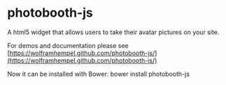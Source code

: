 photobooth-js
=============

A html5 widget that allows users to take their avatar pictures on your site.

For demos and documentation please see [https://wolframhempel.github.com/photobooth-js/](https://wolframhempel.github.com/photobooth-js/)

Now it can be installed with Bower:
bower install photobooth-js
